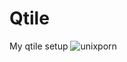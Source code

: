 # Qtile
My qtile setup
![unixporn](https://user-images.githubusercontent.com/103763596/169287542-1eb21dbc-83f2-43ec-b064-aafb6db46b5f.png)
